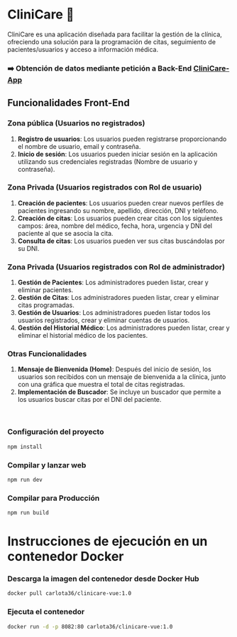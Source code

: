 # CliniCare  :hospital:

CliniCare es una aplicación diseñada para facilitar la gestión de la clínica, ofreciendo una solución para la programación de citas, seguimiento de pacientes/usuarios y acceso a información médica.

### ➡️ Obtención de datos mediante petición a Back-End [CliniCare-App](https://github.com/karloteke/CliniCare-App)

## Funcionalidades Front-End

### Zona pública (Usuarios no registrados)

1. **Registro de usuarios**: Los usuarios pueden registrarse proporcionando el nombre de usuario, email y contraseña.
2. **Inicio de sesión**: Los usuarios pueden iniciar sesión en la aplicación utilizando sus credenciales registradas (Nombre de usuario y contraseña).

### Zona Privada (Usuarios registrados con Rol de usuario)

1. **Creación de pacientes**: Los usuarios pueden crear nuevos perfiles de pacientes ingresando su nombre, apellido, dirección, DNI y teléfono.
2. **Creación de citas**: Los usuarios pueden crear citas con los siguientes campos: área, nombre del médico, fecha, hora, urgencia y DNI del paciente al que se asocia la cita.
3. **Consulta de citas**: Los usuarios pueden ver sus citas buscándolas por su DNI.

### Zona Privada (Usuarios registrados con Rol de administrador)

1. **Gestión de Pacientes**: Los administradores pueden listar, crear y eliminar pacientes.
2. **Gestión de Citas**: Los administradores pueden listar, crear y eliminar citas programadas.
3. **Gestión de Usuarios**: Los administradores pueden listar todos los usuarios registrados, crear y eliminar cuentas de usuarios.
4. **Gestión del Historial Médico**: Los administradores pueden listar, crear y eliminar el historial médico de los pacientes.

### Otras Funcionalidades

1. **Mensaje de Bienvenida (Home)**: Después del inicio de sesión, los usuarios son recibidos con un mensaje de bienvenida a la clínica, junto con una gráfica que muestra el total de citas registradas.
2. **Implementación de Buscador**: Se incluye un buscador que permite a los usuarios buscar citas por el DNI del paciente.

<br>

### Configuración del proyecto

```sh
npm install
```

### Compilar y lanzar web

```sh
npm run dev
```

### Compilar para Producción

```sh
npm run build
```

# Instrucciones de ejecución en un contenedor Docker

### Descarga la imagen del contenedor desde Docker Hub
  ```sh 
  docker pull carlota36/clinicare-vue:1.0
  ```
### Ejecuta el contenedor
  ```sh
  docker run -d -p 8082:80 carlota36/clinicare-vue:1.0
  ```

